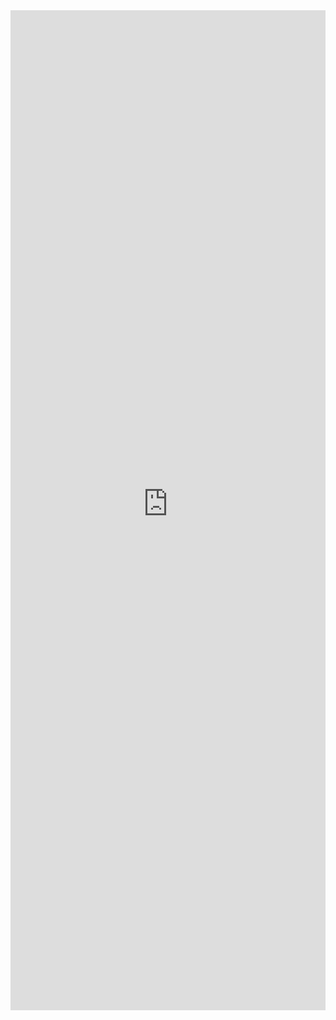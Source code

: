 <iframe 
    title='Shimmer Examples'
    src='https://fabricweb.z5.web.core.windows.net/pr-deploy-site/refs/pull/9333/merge/fabric-website-resources/dist/index.html#/examples/shimmer?docsExample=true'
    frameborder='no'
    height='1600'
    style='width: 100%;'
>